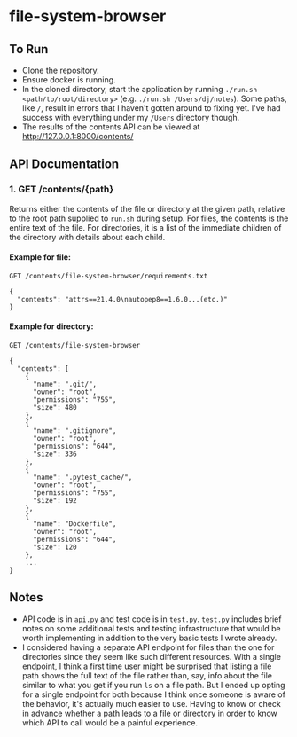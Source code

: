 # file-system-browser
## To Run
- Clone the repository.
- Ensure docker is running.
- In the cloned directory, start the application by running `./run.sh <path/to/root/directory>` (e.g. `./run.sh /Users/dj/notes`). Some paths, like `/`, result in errors that I haven't gotten around to fixing yet. I've had success with everything under my `/Users` directory though.
- The results of the contents API can be viewed at http://127.0.0.1:8000/contents/
## API Documentation

### 1. GET /contents/{path}
Returns either the contents of the file or directory at the given path, relative to the root path supplied to `run.sh` during setup. For files, the contents is the entire text of the file. For directories, it is a list of the immediate children of the directory with details about each child.
#### Example for file:
`GET /contents/file-system-browser/requirements.txt`

```
{
  "contents": "attrs==21.4.0\nautopep8==1.6.0...(etc.)"
}
```
#### Example for directory:
`GET /contents/file-system-browser`

```
{
  "contents": [
    {
      "name": ".git/", 
      "owner": "root", 
      "permissions": "755", 
      "size": 480
    }, 
    {
      "name": ".gitignore", 
      "owner": "root", 
      "permissions": "644", 
      "size": 336
    }, 
    {
      "name": ".pytest_cache/", 
      "owner": "root", 
      "permissions": "755", 
      "size": 192
    }, 
    {
      "name": "Dockerfile", 
      "owner": "root", 
      "permissions": "644", 
      "size": 120
    },
    ...
}
```

## Notes

- API code is in `api.py` and test code is in `test.py`. `test.py` includes brief notes on some additional tests and testing infrastructure that would be worth implementing in addition to the very basic tests I wrote already.
- I considered having a separate API endpoint for files than the one for directories since they seem like such different resources. With a single endpoint, I think a first time user might be surprised that listing a file path shows the full text of the file rather than, say, info about the file similar to what you get if you run `ls` on a file path. But I ended up opting for a single endpoint for both because I think once someone is aware of the behavior, it's actually much easier to use. Having to know or check in advance whether a path leads to a file or directory in order to know which API to call would be a painful experience.
